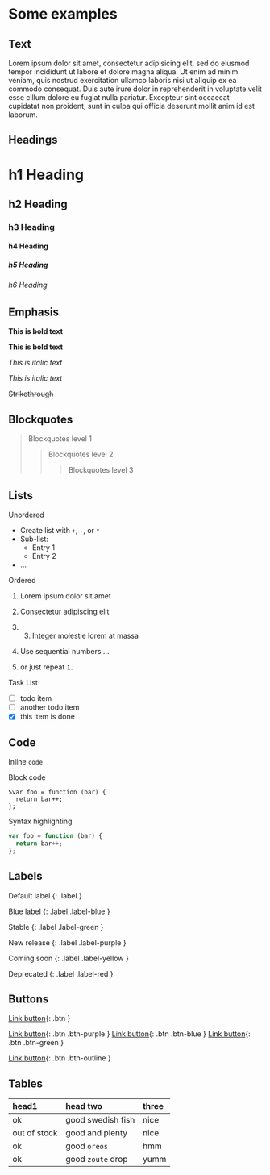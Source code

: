 # Some examples

## Text

Lorem ipsum dolor sit amet, consectetur adipisicing elit, sed do eiusmod tempor incididunt ut labore et dolore magna aliqua. Ut enim ad minim veniam, quis nostrud exercitation ullamco laboris nisi ut aliquip ex ea commodo consequat. Duis aute irure dolor in reprehenderit in voluptate velit esse cillum dolore eu fugiat nulla pariatur. Excepteur sint occaecat cupidatat non proident, sunt in culpa qui officia deserunt mollit anim id est laborum.

## Headings

# h1 Heading
## h2 Heading
### h3 Heading
#### h4 Heading
##### h5 Heading
###### h6 Heading

## Emphasis

**This is bold text**

__This is bold text__

*This is italic text*

_This is italic text_

~~Strikethrough~~

## Blockquotes

> Blockquotes level 1
>> Blockquotes level 2
> > > Blockquotes level 3

## Lists

Unordered

- Create list with `+`, `-`, or `*`
- Sub-list:
  + Entry 1
  + Entry 2
- ...

Ordered

1. Lorem ipsum dolor sit amet
2. Consectetur adipiscing elit
3. 3. Integer molestie lorem at massa

1. Use sequential numbers ...
1. or just repeat `1.`

Task List
- [ ] todo item
- [ ] another todo item
- [x] this item is done

## Code

Inline `code`

Block code

```
Svar foo = function (bar) {
  return bar++;
};
```

Syntax highlighting

```js
var foo = function (bar) {
  return bar++;
};
```

## Labels

Default label
{: .label }

Blue label
{: .label .label-blue }

Stable
{: .label .label-green }

New release
{: .label .label-purple }

Coming soon
{: .label .label-yellow }

Deprecated
{: .label .label-red }

## Buttons

[Link button](http://example.com/){: .btn }

[Link button](http://example.com/){: .btn .btn-purple }
[Link button](http://example.com/){: .btn .btn-blue }
[Link button](http://example.com/){: .btn .btn-green }

[Link button](http://example.com/){: .btn .btn-outline }

## Tables

| head1        | head two          | three |
|:-------------|:------------------|:------|
| ok           | good swedish fish | nice  |
| out of stock | good and plenty   | nice  |
| ok           | good `oreos`      | hmm   |
| ok           | good `zoute` drop | yumm  |
